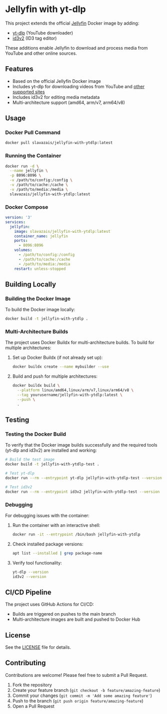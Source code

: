# Jellyfin with yt-dlp

This project extends the official [Jellyfin](https://jellyfin.org/) Docker image by adding:
- [yt-dlp](https://github.com/yt-dlp/yt-dlp) (YouTube downloader)
- [id3v2](https://id3v2.sourceforge.net/) (ID3 tag editor)

These additions enable Jellyfin to download and process media from YouTube and other online sources.

## Features

- Based on the official Jellyfin Docker image
- Includes yt-dlp for downloading videos from YouTube and [other supported sites](https://github.com/yt-dlp/yt-dlp/blob/master/supportedsites.md)
- Includes id3v2 for editing media metadata
- Multi-architecture support (amd64, arm/v7, arm64/v8)

## Usage

### Docker Pull Command

```bash
docker pull slavazais/jellyfin-with-ytdlp:latest
```

### Running the Container

```bash
docker run -d \
  --name jellyfin \
  -p 8096:8096 \
  -v /path/to/config:/config \
  -v /path/to/cache:/cache \
  -v /path/to/media:/media \
  slavazais/jellyfin-with-ytdlp:latest
```

### Docker Compose

```yaml
version: '3'
services:
  jellyfin:
    image: slavazais/jellyfin-with-ytdlp:latest
    container_name: jellyfin
    ports:
      - 8096:8096
    volumes:
      - /path/to/config:/config
      - /path/to/cache:/cache
      - /path/to/media:/media
    restart: unless-stopped
```

## Building Locally

### Building the Docker Image

To build the Docker image locally:

```bash
docker build -t jellyfin-with-ytdlp .
```

### Multi-Architecture Builds

The project uses Docker Buildx for multi-architecture builds. To build for multiple architectures:

1. Set up Docker Buildx (if not already set up):
   ```bash
   docker buildx create --name mybuilder --use
   ```

2. Build and push for multiple architectures:
   ```bash
   docker buildx build \
     --platform linux/amd64,linux/arm/v7,linux/arm64/v8 \
     --tag yourusername/jellyfin-with-ytdlp:latest \
     --push \
     .
   ```

## Testing

### Testing the Docker Build

To verify that the Docker image builds successfully and the required tools (yt-dlp and id3v2) are installed and working:

```bash
# Build the test image
docker build -t jellyfin-with-ytdlp-test .

# Test yt-dlp
docker run --rm --entrypoint yt-dlp jellyfin-with-ytdlp-test --version

# Test id3v2
docker run --rm --entrypoint id3v2 jellyfin-with-ytdlp-test --version
```

### Debugging

For debugging issues with the container:

1. Run the container with an interactive shell:
   ```bash
   docker run -it --entrypoint /bin/bash jellyfin-with-ytdlp
   ```

2. Check installed package versions:
   ```bash
   apt list --installed | grep package-name
   ```

3. Verify tool functionality:
   ```bash
   yt-dlp --version
   id3v2 --version
   ```

## CI/CD Pipeline

The project uses GitHub Actions for CI/CD:
- Builds are triggered on pushes to the main branch
- Multi-architecture images are built and pushed to Docker Hub

## License

See the [LICENSE](LICENSE) file for details.

## Contributing

Contributions are welcome! Please feel free to submit a Pull Request.

1. Fork the repository
2. Create your feature branch (`git checkout -b feature/amazing-feature`)
3. Commit your changes (`git commit -m 'Add some amazing feature'`)
4. Push to the branch (`git push origin feature/amazing-feature`)
5. Open a Pull Request
